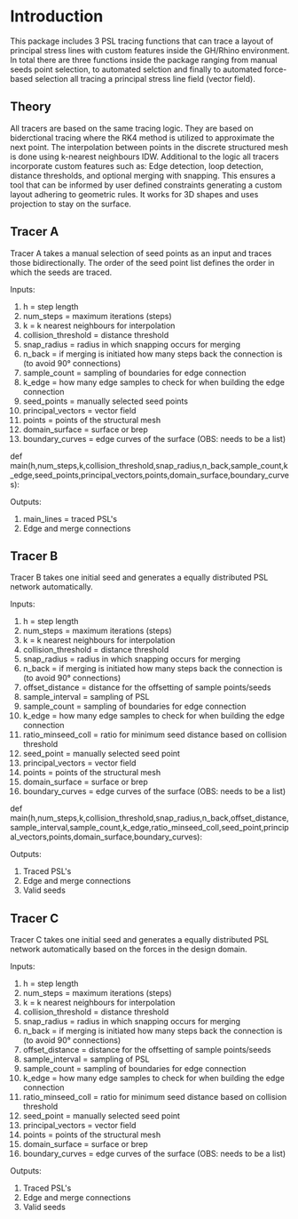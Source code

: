 # Introduction
This package includes 3 PSL tracing functions that can trace a layout of principal stress lines with custom features inside the GH/Rhino environment. In total there are three functions inside the package ranging from manual seeds point selection, to automated selction and finally to automated force-based selection all tracing a principal stress line field (vector field).

## Theory
All tracers are based on the same tracing logic. They are based on biderctional tracing where the RK4 method is utilized to approximate the next point. The interpolation between points in the discrete structured mesh is done using k-nearest neighbours IDW. Additional to the logic all tracers incorporate custom features such as: Edge detection, loop detection, distance thresholds, and optional merging with snapping. This ensures a tool that can be informed by user defined constraints generating a custom layout adhering to geometric rules. It works for 3D shapes and uses projection to stay on the surface.


## Tracer A
Tracer A takes a manual selection of seed points as an input and traces those bidirectionally. The order of the seed point list defines the order in which the seeds are traced. 

Inputs:
1. h = step length
2. num_steps = maximum iterations (steps)
3. k = k nearest neighbours for interpolation
4. collision_threshold = distance threshold
5. snap_radius = radius in which snapping occurs for merging 
6. n_back = if merging is initiated how many steps back the connection is (to avoid 90° connections)
7. sample_count = sampling of boundaries for edge connection
8. k_edge = how many edge samples to check for when building the edge connection
9. seed_points = manually selected seed points
10. principal_vectors = vector field
11. points = points of the structural mesh
12. domain_surface = surface or brep
13. boundary_curves = edge curves of the surface (OBS: needs to be a list)


def main(h,num_steps,k,collision_threshold,snap_radius,n_back,sample_count,k_edge,seed_points,principal_vectors,points,domain_surface,boundary_curves):

Outputs:
1. main_lines = traced PSL's
2. Edge and merge connections




## Tracer B
Tracer B takes one initial seed and generates a equally distributed PSL network automatically. 

Inputs:
1. h = step length
2. num_steps = maximum iterations (steps)
3. k = k nearest neighbours for interpolation
4. collision_threshold = distance threshold
5. snap_radius = radius in which snapping occurs for merging 
6. n_back = if merging is initiated how many steps back the connection is (to avoid 90° connections)
7. offset_distance = distance for the offsetting of sample points/seeds
8. sample_interval = sampling of PSL
9. sample_count = sampling of boundaries for edge connection 
10. k_edge = how many edge samples to check for when building the edge connection
11. ratio_minseed_coll = ratio for minimum seed distance based on collision threshold
12. seed_point = manually selected seed point
13. principal_vectors = vector field
14. points = points of the structural mesh
15. domain_surface = surface or brep
16. boundary_curves = edge curves of the surface (OBS: needs to be a list)


def main(h,num_steps,k,collision_threshold,snap_radius,n_back,offset_distance,sample_interval,sample_count,k_edge,ratio_minseed_coll,seed_point,principal_vectors,points,domain_surface,boundary_curves):


Outputs:
1. Traced PSL's
2. Edge and merge connections
3. Valid seeds



## Tracer C
Tracer C takes one initial seed and generates a equally distributed PSL network automatically based on the forces in the design domain.

Inputs:
1. h = step length
2. num_steps = maximum iterations (steps)
3. k = k nearest neighbours for interpolation
4. collision_threshold = distance threshold
5. snap_radius = radius in which snapping occurs for merging 
6. n_back = if merging is initiated how many steps back the connection is (to avoid 90° connections)
7. offset_distance = distance for the offsetting of sample points/seeds
8. sample_interval = sampling of PSL
9. sample_count = sampling of boundaries for edge connection 
10. k_edge = how many edge samples to check for when building the edge connection
11. ratio_minseed_coll = ratio for minimum seed distance based on collision threshold
12. seed_point = manually selected seed point
13. principal_vectors = vector field
14. points = points of the structural mesh
15. domain_surface = surface or brep
16. boundary_curves = edge curves of the surface (OBS: needs to be a list)


Outputs:
1. Traced PSL's
2. Edge and merge connections
3. Valid seeds

















